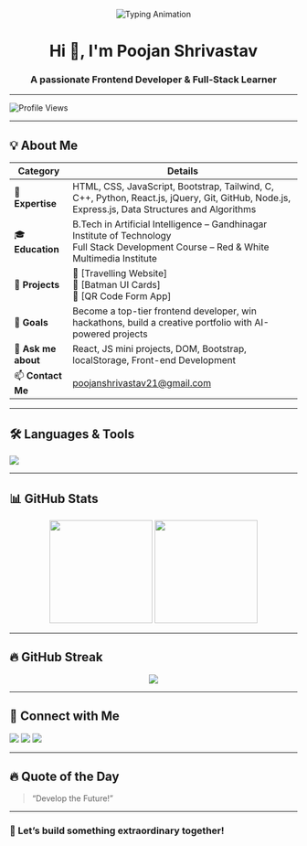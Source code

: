 <!-- Typing Animation Banner -->
<p align="center">
  <img src="https://readme-typing-svg.herokuapp.com?font=Fira+Code&size=24&pause=1000&color=F7F7F7&center=true&vCenter=true&width=600&lines=Hi+👋,+I'm+Poojan+Shrivastav;Frontend+Developer+%7C+Full-Stack+Learner;Learning+Backend+Development+%26+AI+Tools;Let's+build+something+awesome!" alt="Typing Animation" />
</p>

<h1 align="center">Hi 👋, I'm Poojan Shrivastav</h1>
<h3 align="center">A passionate Frontend Developer & Full-Stack Learner</h3>

---

![Profile Views](https://komarev.com/ghpvc/?username=Poojan2107&color=blue&style=flat)

---

## 💡 About Me

| Category | Details |
| -------- | ------- |
| 🌟 **Expertise** | HTML, CSS, JavaScript, Bootstrap, Tailwind, C, C++, Python, React.js, jQuery, Git, GitHub, Node.js, Express.js, Data Structures and Algorithms |
| 🎓 **Education** | B.Tech in Artificial Intelligence – Gandhinagar Institute of Technology<br>Full Stack Development Course – Red & White Multimedia Institute |
| 💼 **Projects** | 🔹 [Travelling Website]<br>🔹 [Batman UI Cards]<br>🔹 [QR Code Form App]<br> |
| 🧠 **Goals** | Become a top-tier frontend developer, win hackathons, build a creative portfolio with AI-powered projects |
| 💬 **Ask me about** | React, JS mini projects, DOM, Bootstrap, localStorage, Front-end Development |
| 📫 **Contact Me** | poojanshrivastav21@gmail.com |

---

## 🛠️ Languages & Tools

<p align="left">
  <img src="https://skillicons.dev/icons?i=html,css,js,react,nodejs,express,python,c,cpp,bootstrap,tailwind,git,github,vscode" />
</p>

---

## 📊 GitHub Stats

<p align="center">
  <img src="https://github-readme-stats.vercel.app/api?username=Poojan2107&show_icons=true&theme=github_dark" height="180px"/>
  <img src="https://github-readme-stats.vercel.app/api/top-langs/?username=Poojan2107&layout=compact&theme=github_dark" height="180px"/>
</p>

---

## 🔥 GitHub Streak

<p align="center">
  <img src="https://github-readme-streak-stats.herokuapp.com/?user=Poojan2107&theme=github-dark&hide_border=true" />
</p>

---

## 🔗 Connect with Me

<p align="left">
  <a href="https://www.linkedin.com/in/poojan-palakkumar-shrivastav-0b295931b/" target="_blank"><img src="https://img.shields.io/badge/LinkedIn-blue?style=flat&logo=linkedin&logoColor=white"/></a>
  <a href="https://github.com/Poojan2107" target="_blank"><img src="https://img.shields.io/badge/GitHub-000?style=flat&logo=github&logoColor=white"/></a>
  <a href="mailto:poojanshrivastav21@gmail.com"><img src="https://img.shields.io/badge/Gmail-red?style=flat&logo=gmail&logoColor=white"/></a>
</p>

---

## 🔥 Quote of the Day

> “Develop the Future!”

---

### 🚀 Let’s build something extraordinary together!

